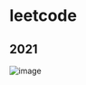 # leetcode

[comment]: <> (|[![Leetcode Stats]&#40;https://leetcode.card.workers.dev/?username=fabian&border=0&#41;]&#40;https://leetcode-cn.com/u/fabianbao/&#41;|[![fabian's LeetCode Stats]&#40;https://leetcode-stats.vercel.app/api?username=fabian&theme=Light&#41;]&#40;https://leetcode-cn.com/u/fabianbao/&#41;|)

[comment]: <> (| ------------- | ------------- |)

## 2021
![image](https://user-images.githubusercontent.com/60428924/152670787-7eb1ef76-8b29-469d-b457-843502965690.png)

